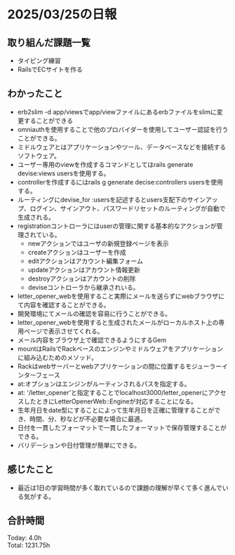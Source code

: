 # 2025/03/25の日報
## 取り組んだ課題一覧
* タイピング練習
*  RailsでECサイトを作る
## わかったこと
* erb2slim -d app/viewsでapp/viewファイルにあるerbファイルをslimに変更することができる
* omniauthを使用することで他のプロバイダーを使用してユーザー認証を行うことができる。
* ミドルウェアとはアプリケーションやツール、データベースなどを接続するソフトウェア。
* ユーザー専用のviewを作成するコマンドとしてはrails generate devise:views usersを使用する。
* controllerを作成するにはrails g generate decise:controllers usersを使用する。
* ルーティングにdevise_for :usersを記述するとusers支配下のサインアップ、ログイン、サインアウト、パスワードリセットのルーティングが自動で生成される。
* registrationコントローラにはuserの管理に関する基本的なアクションが管理されている。
  *  newアクションではユーザの新規登録ページを表示
  *  createアクションはユーザーを作成
  *  editアクションはアカウント編集フォーム
  *  updateアクションはアカウント情報更新
  *  destroyアクションはアカウントの削除
  * deviseコントローラから継承されいる。
*  letter_opener_webを使用すること実際にメールを送らずにwebブラウザにて内容を確認することができる。
  *  開発環境にてメールの確認を容易に行うことができる。
  *  letter_opener_webを使用すると生成されたメールがローカルホスト上の専用ページで表示させてくれる。
  *  メール内容をブラウザ上で確認できるようにするGem
*  mountはRailsでRackベースのエンジンやミドルウェアをアプリケーションに組み込むためのメソッド。
*  Rackはwebサーバーとwebアプリケーションの間に位置するモジューラーインターフェース
*  at:オプションはエンジンがルーティンされるパスを指定する。
  *  at: '/letter_opener'と指定することでlocalhost3000/letter_openerにアクセスしたときにLetterOpenerWeb::Engineが対応することになる。
*  生年月日をdate型にすることによって生年月日を正確に管理することができ、時間、分、秒などが不必要な場合に最適。
  *  日付を一貫したフォーマットで一貫したフォーマットで保存管理することができる。
  *  バリデーションや日付管理が簡単にできる。
## 感じたこと
* 最近は1日の学習時間が多く取れているので課題の理解が早くて多く進んでいる気がする。
##  合計時間 
Today: 4.0h<br>
Total: 1231.75h
